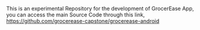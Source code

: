 This is an experimental Repository for the development of GrocerEase App, you can access the main Source Code through this link, <br> 
https://github.com/grocerease-capstone/grocerease-android
